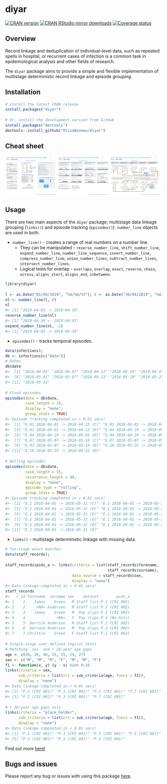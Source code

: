 
# diyar

[![CRAN
version](http://www.r-pkg.org/badges/version/diyar)](https://cran.r-project.org/package=diyar)
[![CRAN RStudio mirror
downloads](http://cranlogs.r-pkg.org/badges/diyar)](http://www.r-pkg.org/pkg/diyar)
[![Coverage
status](https://codecov.io/gh/OlisaNsonwu/diyar/branch/master/graph/badge.svg)](https://codecov.io/github/OlisaNsonwu/diyar?branch=master)
<!-- [![Travis build status](https://travis-ci.org/OlisaNsonwu/diyar.svg?branch=master)](https://travis-ci.org/OlisaNsonwu/diyar) -->

## Overview

Record linkage and deduplication of individual-level data, such as
repeated spells in hospital, or recurrent cases of infection is a common
task in epidemiological analysis and other fields of research.

The `diyar` package aims to provide a simple and flexible implementation
of multistage deterministic record linkage and episode grouping.

## Installation

``` r
# Install the latest CRAN release 
install.packages("diyar")

# Or, install the development version from GitHub
install.packages("devtools")
devtools::install_github("OlisaNsonwu/diyar")
```

## Cheat sheet

<a href="https://github.com/OlisaNsonwu/diyar/blob/master/cheatsheet/diyar.pdf"><img src="https://github.com/OlisaNsonwu/diyar/blob/master/cheatsheet/thumbnail.png?raw=true"/></a>

## Usage

There are two main aspects of the `diyar` package; multistage data
linkage grouping (`links()`) and episode tracking (`episodes()`).
`number_line` objects are used in both.

  - `number_line()` - creates a range of real numbers on a number line.
      - They can be manipulated - `reverse_number_line`,
        `shift_number_line`, `expand_number_line`,
        `number_line_sequence`, `invert_number_line`,
        `compress_number_line`, `union_number_lines`,
        `subtract_number_lines`, `intersect_number_lines`.
      - Logical tests for overlap - `overlaps`, `overlap`, `exact`,
        `reverse`, `chain`, `across`, `aligns_start`, `aligns_end`,
        `inbetween`.

<!-- end list -->

``` r
library(diyar)

l <- as.Date("01/04/2019", "%d/%m/%Y"); r <- as.Date("30/04/2019", "%d/%m/%Y")
nl <- number_line(l, r)
nl
#> [1] "2019-04-01 -> 2019-04-30"
reverse_number_line(nl)
#> [1] "2019-04-30 <- 2019-04-01"
expand_number_line(nl, -2)
#> [1] "2019-04-03 -> 2019-04-28"
```

  - `episodes()` - tracks temporal episodes.

<!-- end list -->

``` r
data(infections);
db <- infections[c("date")]
# Dates
db$date
#>  [1] "2018-04-01" "2018-04-07" "2018-04-13" "2018-04-19" "2018-04-25"
#>  [6] "2018-05-01" "2018-05-07" "2018-05-13" "2018-05-19" "2018-05-25"
#> [11] "2018-05-31"

# Fixed episodes
episodes(date = db$date, 
         case_length = 15, 
         display = "none", 
         group_stats = TRUE)
#> Episode tracking completed in < 0.01 secs!
#>  [1] "E.01 2018-04-01 -> 2018-04-13 (C)" "E.01 2018-04-01 -> 2018-04-13 (D)"
#>  [3] "E.01 2018-04-01 -> 2018-04-13 (D)" "E.04 2018-04-19 -> 2018-05-01 (C)"
#>  [5] "E.04 2018-04-19 -> 2018-05-01 (D)" "E.04 2018-04-19 -> 2018-05-01 (D)"
#>  [7] "E.07 2018-05-07 -> 2018-05-19 (C)" "E.07 2018-05-07 -> 2018-05-19 (D)"
#>  [9] "E.07 2018-05-07 -> 2018-05-19 (D)" "E.10 2018-05-25 -> 2018-05-31 (C)"
#> [11] "E.10 2018-05-25 -> 2018-05-31 (D)"

# Rolling episodes
episodes(date = db$date, 
         case_length = 15, 
         recurrence_length = 40, 
         display = "none",
         episode_type = "rolling", 
         group_stats = TRUE)
#> Episode tracking completed in < 0.01 secs!
#>  [1] "E.1 2018-04-01 -> 2018-05-31 (C)" "E.1 2018-04-01 -> 2018-05-31 (D)"
#>  [3] "E.1 2018-04-01 -> 2018-05-31 (D)" "E.1 2018-04-01 -> 2018-05-31 (R)"
#>  [5] "E.1 2018-04-01 -> 2018-05-31 (D)" "E.1 2018-04-01 -> 2018-05-31 (D)"
#>  [7] "E.1 2018-04-01 -> 2018-05-31 (D)" "E.1 2018-04-01 -> 2018-05-31 (D)"
#>  [9] "E.1 2018-04-01 -> 2018-05-31 (D)" "E.1 2018-04-01 -> 2018-05-31 (R)"
#> [11] "E.1 2018-04-01 -> 2018-05-31 (D)"
```

  - `links()` - multistage deterministic linkage with missing data.

<!-- end list -->

``` r
# Two-stage exact matches
data(staff_records);

staff_records$pids_a <- links(criteria = list(staff_records$forename, 
                                              staff_records$surname),
                              data_source = staff_records$sex, 
                              display = "none")
#> Data linkage completed in < 0.01 secs!
staff_records
#>   r_id forename  surname sex    dataset        pids_a
#> 1    1    James    Green   M Staff list P.1 (CRI 002)
#> 2    2     <NA> Anderson   M Staff list P.2 (CRI 002)
#> 3    3    Jamey    Green   M  Pay slips P.1 (CRI 002)
#> 4    4              <NA>   F  Pay slips P.4 (No Hits)
#> 5    5  Derrick Anderson   M Staff list P.2 (CRI 002)
#> 6    6  Darrack Anderson   M  Pay slips P.2 (CRI 002)
#> 7    7 Christie    Green   F Staff list P.1 (CRI 002)

# Single-stage user-defined logical tests
# Matching `sex` and + 20-year age gaps
age <- c(30, 28, 40, 25, 25, 29, 27)
sex <- c("M", "M", "M", "F", "M", "M", "F")
f1 <- function(x, y) (y - x) %in% 0:20
links(criteria = sex,
      sub_criteria = list(cr1 = sub_criteria(age, funcs = f1)),
      display = "none")
#> Data linkage completed in < 0.01 secs!
#> [1] "P.3 (CRI 001)" "P.3 (CRI 001)" "P.3 (CRI 001)" "P.7 (CRI 001)"
#> [5] "P.3 (CRI 001)" "P.3 (CRI 001)" "P.7 (CRI 001)"

# + 20-year age gaps only
links(criteria = "place_holder",
      sub_criteria = list(cr1 = sub_criteria(age, funcs = f1)),
      display = "none")
#> Data linkage completed in < 0.01 secs!
#> [1] "P.3 (CRI 001)" "P.3 (CRI 001)" "P.3 (CRI 001)" "P.3 (CRI 001)"
#> [5] "P.3 (CRI 001)" "P.3 (CRI 001)" "P.3 (CRI 001)"
```

Find out more [here\!](https://olisansonwu.github.io/diyar/index.html)

## Bugs and issues

Please report any bug or issues with using this package
[here](https://github.com/OlisaNsonwu/diyar/issues).
